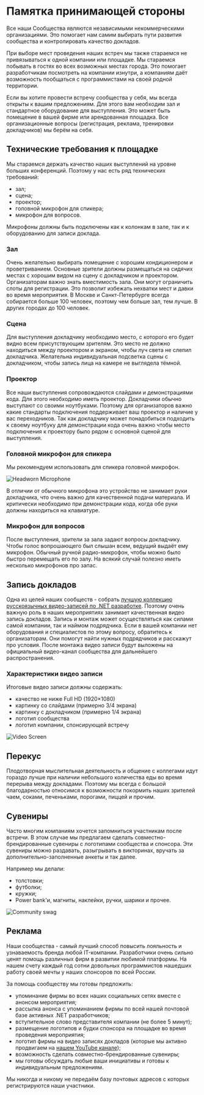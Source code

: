 # Памятка принимающей стороны

Все наши Сообщества являются независимыми некоммерческими организациями. Это помогает нам самим выбирать пути развития сообщества и контролировать качество докладов.

При выборе мест проведения наших встреч мы также стараемся не привязываться к одной компании или площадке. Мы стараемся побывать в гостях во всех возможных местах города. Это помогает разработчикам посмотреть на компании изнутри, а компаниям даёт возможность пообщаться с программистами на своей родной территории.

Если вы хотите провести встречу сообщества у себя, мы всегда открыты к вашим предложениям. Для этого вам необходим зал и стандартное оборудование для выступления. Это может быть помещение в вашей фирме или арендованная площадка. Все организационные вопросы (регистрация, реклама, тренировки докладчиков) мы берём на себя.

## Технические требования к площадке

Мы стараемся держать качество наших выступлений на уровне больших конференций. Поэтому у нас есть ряд технических требований:

- зал;
- сцена;
- проектор;
- головной микрофон для спикера;
- микрофон для вопросов.

Микрофоны должны быть подключены как к колонкам в зале, так и к оборудованию для записи доклада.

### Зал

Очень желательно выбирать помещение с хорошим кондиционером и проветриванием. Основные зрители должны размещаться на сидячих местах с хорошим видом на сцену с докладчиком и проектором. Организаторам важно знать вместимость зала. Они могут ограничить слоты для регистрации. Это позволит избежать нехватки мест и давки во время мероприятия. В Москве и Санкт-Петербурге всегда собирается больше 100 человек, поэтому чем больше зал, тем лучше. В других городах до 100 человек.

### Сцена

Для выступления докладчику необходимо место, с которого его будет видно всем присутствующим зрителям. Это место не должно находиться между проектором и экраном, чтобы луч света не слепил докладчика. Желательна индивидуальная подсветка сцены с докладчиком, чтобы запись лица на камере не выглядела тёмной.

### Проектор

Все наши выступления сопровождаются слайдами и демонстрациями кода. Для этого необходимо иметь проектор. Докладчики обычно выступают со своими ноутбуками. Поэтому для организаторов важно какие стандарты подключения поддерживает ваш проектор и наличие у вас переходников. Так как докладчику может понадобиться подходить к своему ноутбуку для демонстрации кода очень важно чтобы место подключения к проектору было рядом с основной сценой для выступления.

### Головной микрофон для спикера

Мы рекомендуем использовать для спикера головной микрофон.

![Headworn Microphone](./Instruction%20to%20host%20images/headworn-microphone.jpg)

В отличии от обычного микрофона это устройство не занимает руки докладчика, что очень важно для качественной подачи материала. И критически необходимо при демонстрации кода, когда обе руки должны находиться на клавиатуре.

### Микрофон для вопросов

После выступления, зрители за зала задают вопросы докладчику. Чтобы голос вопрошающего был слышан всем, ведущий выдаёт ему микрофон. Обычный ручной радио-микрофон, чтобы можно было быстро перемещать его по залу. На всякий случай полезно иметь несколько микрофонов про запас.

## Запись докладов

Одна из целей наших сообществ - собрать [лучшую коллекцию русскоязычных видео-записей по .NET разработке](https://www.youtube.com/DotNetRu). Поэтому очень важную роль в наших мероприятиях занимает качественная видео запись докладов. Запись и монтаж может осуществляться как силами самой компании, так и наймом подрядчика. Если в вашей компании нет оборудования и специалистов по этому вопросу, обратитесь к организаторам. Они помогут найти нужных подрядчиков и расскажут про условия. После монтажа видео записи будут выложены на официальный видео-канал сообщества для дальнейшего распространения.

### Характеристики видео записи

Итоговые видео записи должны содержать:

- качество не ниже Full HD (1920×1080)
- картинку со слайдами (примерно 3/4 экрана)
- картинку с докладчиком (примерно 1/4 экрана)
- логотип сообщества
- логотип компании, спонсирующей встречу

![Video Screen](Instruction%20to%20host%20images/video-screen.png)

## Перекус

Плодотворная мыслительная деятельность и общение с коллегами идут гораздо лучше при наличии небольшого количества еды во время перерыва между докладами. Поэтому мы всегда с большой благодарностью относимся к возможности покормить наших зрителей чаем, соками, печеньками, порогами, пиццей и прочим.

## Сувениры

Часто многим компаниям хочется запомниться участникам после встречи. В этом случае мы предлагаем сделать совместно-брендированные сувениры с логотипами сообщества и спонсора. Эти сувениры можно раздавать, разыгрывать в викторинах, вручать за дополнительно-заполненные анкеты и так далее.

Например мы делали:

- толстовки;
- футболки;
- кружки;
- Power bank'и, магниты, наклейки, ручки, шарики и прочее.

![Community swag](Instruction%20to%20host%20images/swag.jpg)



## Реклама

Наши сообщества - самый лучший способ повысить лояльность и узнаваемость бренда любой IT-компании. Разработчики очень сильно ценят помощь различных фирм в развитии любимой платформы. На нашем счету каждый год сотни довольных программистов нашедших работу своей мечты у наших спонсоров по всей России.

За помощь сообществу мы готовы предложить:

- упоминание фирмы во всех наших социальных сетях вместе с анонсом мероприятия;
- рассылка анонса с упоминанием фирмы по всей нашей почтовой базе активных .NET разработчиков;
- вступительное слово представителя компании (не более 5 минут);
- размещение логотипов и будки спонсора на площадке во время проведения мероприятия;
- логотип фирмы на видео записях докладов (которые мы активно продвигаем на [нашем YouTube канале](https://www.youtube.com/DotNetRu));
- возможность сделать совместно-брендированные сувениры;
- мы готовы обсуждать любые ваши инициативы и готовы к индивидуальным предложениям.

Мы никогда и никому не передаём базу почтовых адресов с которых регистрируются наши участники.
